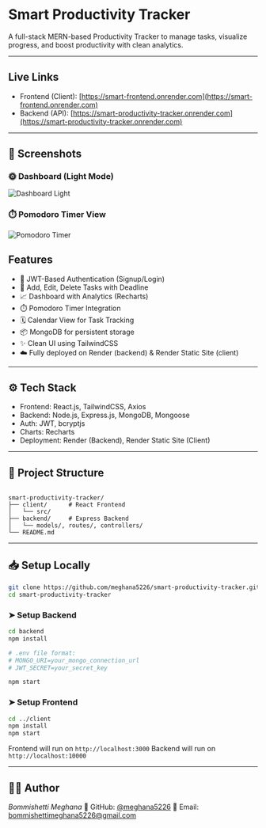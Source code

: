 
#  Smart Productivity Tracker

A full-stack MERN-based Productivity Tracker to manage tasks, visualize progress, and boost productivity with clean analytics.

---

##  Live Links

-  Frontend (Client): [https://smart-frontend.onrender.com](https://smart-frontend.onrender.com)
- Backend (API): [https://smart-productivity-tracker.onrender.com](https://smart-productivity-tracker.onrender.com)

---
## 📸 Screenshots

### 🌞 Dashboard (Light Mode)
![Dashboard Light](./assets/screens/dashboard-light.png)

### ⏱️ Pomodoro Timer View
![Pomodoro Timer](./assets/screens/dashboard-pomodoro.png)


##  Features

- 🔐 JWT-Based Authentication (Signup/Login)
- 📅 Add, Edit, Delete Tasks with Deadline
- 📈 Dashboard with Analytics (Recharts)
- ⏱️ Pomodoro Timer Integration
- 🗓️ Calendar View for Task Tracking
- 📦 MongoDB for persistent storage
- ✨ Clean UI using TailwindCSS
- ☁️ Fully deployed on Render (backend) & Render Static Site (client)

---

## ⚙ Tech Stack

- Frontend: React.js, TailwindCSS, Axios
- Backend: Node.js, Express.js, MongoDB, Mongoose
- Auth: JWT, bcryptjs
- Charts: Recharts
- Deployment: Render (Backend), Render Static Site (Client)

---

## 🧩 Project Structure

```

smart-productivity-tracker/
├── client/      # React Frontend
│   └── src/
├── backend/     # Express Backend
│   └── models/, routes/, controllers/
└── README.md

````

---

## 📥 Setup Locally

```bash
git clone https://github.com/meghana5226/smart-productivity-tracker.git
cd smart-productivity-tracker
````

### ➤ Setup Backend

```bash
cd backend
npm install

# .env file format:
# MONGO_URI=your_mongo_connection_url
# JWT_SECRET=your_secret_key

npm start
```

### ➤ Setup Frontend

```bash
cd ../client
npm install
npm start
```

Frontend will run on `http://localhost:3000`
Backend will run on `http://localhost:10000`

---

## 👩‍💻 Author

*Bommishetti Meghana*
🔗 GitHub: [@meghana5226](https://github.com/meghana5226)
📧 Email: [bommishettimeghana5226@gmail.com](mailto:bommishettimeghana5226@gmail.com)





